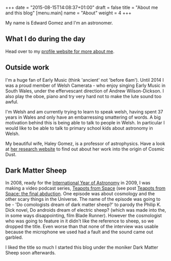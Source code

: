 +++
date = "2015-08-15T14:08:37+01:00"
draft = false
title = "About me and this blog"
[menu.main]
name = "About"
weight = 4
+++

My name is Edward Gomez and I'm an astronomer.

## What I do during the day

Head over to my [profile website for more about me](http://edward.gomez.me.uk).

## Outside work

I'm a huge fan of Early Music (think 'ancient' not 'before 6am'). Until 2014 I was a proud member of Welsh Camerata - who enjoy singing Early Music in South Wales, under the effervescant direction of Andrew Wilson-Dickson. I also play the oboe, piano and try very hard not to make the lute sound too awful.

I'm Welsh and am currently trying to learn to speak welsh, having spent 37 years in Wales and only have an embarressing smattering of words. A big motivation behind this is being able to talk to people in Welsh. In particular I would like to be able to talk to primary school kids about astronomy in Welsh.

My beautiful wife, Haley Gomez, is a professor of astrophysics. Have a look at [her research website](http://haley.gomez.me.uk/) to find out about her work into the origin of Cosmic Dust.

## Dark Matter Sheep
In 2008, ready for the [International Year of Astronomy](http://www.iya2009.org/) in 2009, I was making a video podcast series, [Teapots from Space](http://lcogt.net/teapotsfromspace) (see post [Teapots from Space: the final abduction](/blog/teapots-from-space-the-final-abduction/). One episode was about cosmology and the other scary things in the Universe. The name of the episode was going to be - 'Do comologists dream of dark matter sheep?' to parody the Philip K. Dick novel, Do androids dream of electric sheep? (which was made into the, in some ways disappointing, film Blade Runner). However the cosmologist who was going to feature in it didn't like the reference to sheep, so we dropped the title. Even worse than that none of the interview was usable because the microphone we used had a fault and the sound came out garbled. 

I liked the title so much I started this blog under the moniker Dark Matter Sheep soon afterwards.